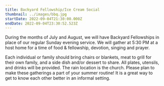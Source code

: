 ```yaml
---
title: Backyard Fellowship/Ice Cream Social
thumbnail: ../images/bbq.jpg
startDate: 2022-09-04T21:30:00.000Z
endDate: 2022-09-04T23:30:52.523Z
---
```

During the months of July and August, we will have Backyard Fellowships in place of our regular Sunday evening service. We will gather at 5:30 PM at a host home for a time of food & fellowship, devotion, singing and prayer.

Each individual or family should bring chairs or blankets, meat to grill for their own family, and a side dish and/or dessert to share. All plates, utensils, and drinks will be provided. The rain location is the church. Please plan to make these gatherings a part of your summer routine! It is a great way to get to know each other better in an informal setting.
